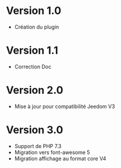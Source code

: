 # Version 1.0

- Création du plugin

# Version 1.1

- Correction Doc

# Version 2.0

- Mise à jour pour compatibilité Jeedom V3

# Version 3.0

- Support de PHP 7.3
- Migration vers font-awesome 5
- Migration affichage au format core V4